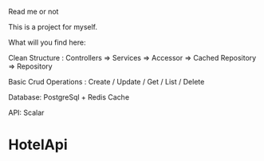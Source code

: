 Read me or not

This is a project for myself.

What will you find here:

Clean Structure : Controllers => Services => Accessor => Cached Repository => Repository

Basic Crud Operations : Create / Update / Get / List / Delete

Database: PostgreSql + Redis Cache

API: Scalar
# HotelApi
